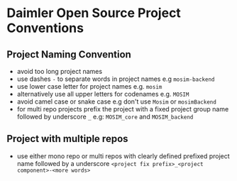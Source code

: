 # Daimler Open Source Project Conventions


## Project Naming Convention
* avoid too long project names
* use dashes `-` to separate words in project names e.g `mosim-backend`
* use lower case letter for project names  e.g. `mosim`
* alternatively use all upper letters for codenames e.g. `MOSIM`
* avoid camel case or snake case e.g don't use `Mosim` or `mosimBackend`
* for multi repo projects prefix the project with a fixed project group name followed by underscore `_` e.g: `MOSIM_core` and `MOSIM_backend`


## Project with multiple repos
* use either mono repo or multi repos with clearly defined prefixed project name followed by a underscore `<project fix prefix>_<project component>-<more words>`
